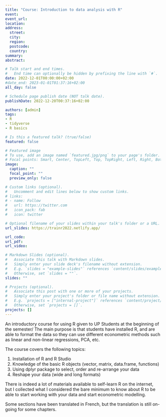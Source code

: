 ```yaml
---
title: "Course: Introduction to data analysis with R"
event: 
event_url: 
location:
address:
  street:
  city:
  region:
  postcode:
  country:
summary:
abstract:

# Talk start and end times.
#   End time can optionally be hidden by prefixing the line with `#`.
date: 2022-12-01T00:00:00+02:00
#date_end: 2023-01-01T01:37:16+02:00
all_day: false

# Schedule page publish date (NOT talk date).
publishDate: 2022-12-20T00:37:16+02:00

authors: [admin]
tags: 
- R
- tidyverse
- R basics

# Is this a featured talk? (true/false)
featured: false

# Featured image
# To use, add an image named `featured.jpg/png` to your page's folder. 
# Focal points: Smart, Center, TopLeft, Top, TopRight, Left, Right, BottomLeft, Bottom, BottomRight.
image:
  caption: ""
  focal_point: ""
  preview_only: false

# Custom links (optional).
#   Uncomment and edit lines below to show custom links.
# links:
# - name: Follow
#   url: https://twitter.com
#   icon_pack: fab
#   icon: twitter

# Optional filename of your slides within your talk's folder or a URL.
url_slides: https://trainr2022.netlify.app/

url_code:
url_pdf:
url_video:

# Markdown Slides (optional).
#   Associate this talk with Markdown slides.
#   Simply enter your slide deck's filename without extension.
#   E.g. `slides = "example-slides"` references `content/slides/example-slides.md`.
#   Otherwise, set `slides = ""`.
slides: ""

# Projects (optional).
#   Associate this post with one or more of your projects.
#   Simply enter your project's folder or file name without extension.
#   E.g. `projects = ["internal-project"]` references `content/project/deep-learning/index.md`.
#   Otherwise, set `projects = []`.
projects: []
---
```


An introductory course for using R given to UP Students at the beginning of the semester/
The main purpose is that students have installed R, and are able to format the data so they can use different econometric methods such as linear and non-linear regressions, PCA, etc.

The course covers the following topics:

1. Installation of R and R Studio
2. Knowledge of the basic R objects (vector, matrix, data.frame, functions)
3. Using dplyr package to select, order and re-arrange your data
4. Reshape your data (wide and long formats)

There is indeed a lot of materials available to self-learn R on the internet, but I collected what I considered the bare minimum to know about R to be able to start working with your data and start econometric modelling.

Some sections have been translated in French, but the translation is still on-going for some chapters.
